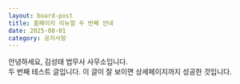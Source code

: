 ```yaml
---
layout: board-post
title: 홈페이지 리뉴얼 두 번째 안내
date: 2025-08-01
category: 공지사항
---
```


안녕하세요, 김성태 법무사 사무소입니다.  
두 번째 테스트 글입니다. 이 글이 잘 보이면 상세페이지까지 성공한 것입니다.
